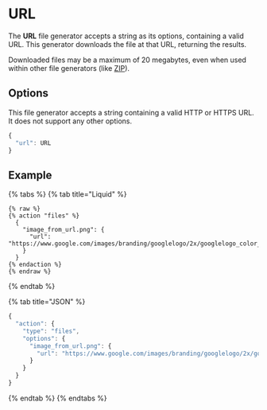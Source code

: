 # URL

The **URL** file generator accepts a string as its options, containing a valid URL. This generator downloads the file at that URL, returning the results.

Downloaded files may be a maximum of 20 megabytes, even when used within other file generators (like [ZIP](zip.md)).

## Options

This file generator accepts a string containing a valid HTTP or HTTPS URL. It does not support any other options.

```javascript
{
  "url": URL
}
```

## Example

{% tabs %}
{% tab title="Liquid" %}
```liquid
{% raw %}
{% action "files" %}
  {
    "image_from_url.png": {
      "url": "https://www.google.com/images/branding/googlelogo/2x/googlelogo_color_272x92dp.png"
    }
  }
{% endaction %}
{% endraw %}
```
{% endtab %}

{% tab title="JSON" %}
```javascript
{
  "action": {
    "type": "files",
    "options": {
      "image_from_url.png": {
        "url": "https://www.google.com/images/branding/googlelogo/2x/googlelogo_color_272x92dp.png"
      }
    }
  }
}
```
{% endtab %}
{% endtabs %}
